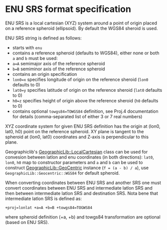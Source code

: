 # ENU SRS format specification

ENU SRS is a local cartesian (XYZ) system around a point of origin placed on a reference spheroid (ellipsoid). By default the WGS84 sheroid is used.

ENU SRS string is defined as follows:

 * starts with `enu`
 * contains a reference spheroid (defaults to WGS84), either none or both `a` and `b` must be used:
  * `a=A` semimajor axis of the reference spheroid
  * `b=B` semiminor axis of the reference spheroid
 * contains an origin specification
  * `lon0=x` specifies longitude of origin on the reference sheroid (`lon0` defaults to 0)
  * `lat0=y` specifies latitude of origin on the reference sheroid (`lat0` defaults to 0)
  * `h0=z` specifies height of origin above the reference sheroid (`h0` defaults to 0)
 * contains optional `towgs84=TOWGS84` definition, see Proj.4 documentation for details (comma-separated list of either 3 or 7 real numbers)

XYZ coordinate system for given ENU SRS definition has the origin at (lon0, lat0, h0) point on the reference spheroid. XY plane is tangent to the spheroid at (lon0, lat0) coordinates and Z-axis is perpendicular to this plane.

Geographiclib's [GeographicLib::LocalCartesian](http://geographiclib.sourceforge.net/html/classGeographicLib_1_1LocalCartesian.html) class can be used for convesion between latlon and enu coordinates (in both directions): `lat0`, `lon0`, `h0` map to constructor parameters and `a` and `b` can be used to construct [GeographicLib::GeoCentric](http://geographiclib.sourceforge.net/html/classGeographicLib_1_1Geocentric.html) instance (`f = (a - b) / a`), use `GeographicLib::Geocentric::WGS84` for default spheroid.

When converting coordinates between ENU SRS and another SRS one must convert coordinates between ENU SRS and intermediate latlon SRS and then between intermediate latlon SRS and destination SRS. Nota bene that intermediate latlon SRS is defined as:
```
+proj=lonlat +a=A +b=B +towgs84=TOGWS84
```
where spheroid definition (+a, +b) and towgs84 transformation are optional (based on ENU SRS).
